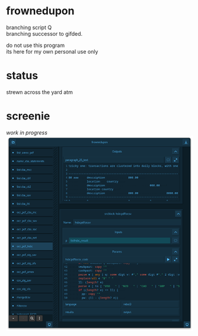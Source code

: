 # frownedupon
branching script Q  
branching successor to gifded.

do not use this program  
its here for my own personal use only

# status
strewn across the yard atm

# screenie
*work in progress*  
![screenie](230505_frownedupon_screenie.png)  
